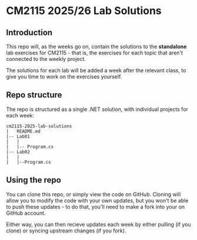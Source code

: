 # CM2115 2025/26 Lab Solutions

## Introduction

This repo will, as the weeks go on, contain the solutions to the **standalone** lab exercises for CM2115 - that is, the exercises for each topic that aren't connected to the weekly project.

The solutions for each lab will be added a week after the relevant class, to give you time to work on the exercises yourself.

## Repo structure

The repo is structured as a single .NET solution, with individual projects for each week:

```
cm2115-2025-lab-solutions
|   README.md
|-- Lab01
|   |
|   |-- Program.cs
|-- Lab02
|   |
|   |--Program.cs
```

## Using the repo

You can clone this repo, or simply view the code on GitHub. Cloning will allow you to modify the code with your own updates, but you won't be able to push these updates - to do that, you'll need to make a fork into your on GitHub account.

Either way, you can then recieve updates each week by either pulling (if you clone) or syncing upstream changes (if you fork).